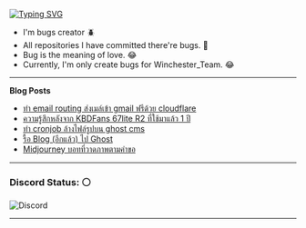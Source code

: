 [![Typing SVG](https://readme-typing-svg.herokuapp.com?font=Kanit&size=30&color=FF5E5E&vCenter=true&height=48&lines=Hello+world.+I'm+Pickyzz.+%F0%9F%91%8B)](https://git.io/typing-svg)
 - I'm bugs creator 🪲
 - All repositories I have committed there're bugs. 🎃
 - Bug is the meaning of love. 😂
 - Currently, I'm only create bugs for Winchester_Team. 😂

-------
**Blog Posts**

<!-- BLOG-POST-LIST:START -->
- [ทำ email routing ส่งเมล์เข้า gmail ฟรีด้วย cloudflare](https://pickyzz.dev/blog/email-routing-gmail-cloudflare/)
- [ความรู้สึกหลังจาก KBDFans 67lite R2 ที่ใช้มาแล้ว 1 ปี](https://pickyzz.dev/blog/kbdfans-67lite-r2-after-years-use/)
- [ทำ cronjob ล้างไฟล์รูปบน ghost cms](https://pickyzz.dev/blog/cronjob-delete-unused-images-ghost-cms/)
- [รื้อ Blog &lpar;อีกแล้ว&rpar; ไป Ghost](https://pickyzz.dev/blog/move-to-ghost-cms/)
- [Midjourney บอทที่วาดภาพตามคำขอ](https://pickyzz.dev/blog/midjourney-review-2022/)
<!-- BLOG-POST-LIST:END -->

-------

<!-- **Recent played**

[![spotify-github-profile](https://spotify-github-profile.vercel.app/api/view?uid=22llhxowcxkv2mjpbpwnciooa&cover_image=true&theme=natemoo-re&bar_color=00b3ff&bar_color_cover=false)](https://spotify-github-profile.vercel.app/api/view?uid=22llhxowcxkv2mjpbpwnciooa&redirect=true)

------- -->

### Discord Status: ⚪

![Discord](https://lanyard-profile-readme.vercel.app/api/77791675115642880?hideTimestamp=false&idleMessage=No+activity+now...&hideDiscrim=true&hideTimestamp=true)

-------
